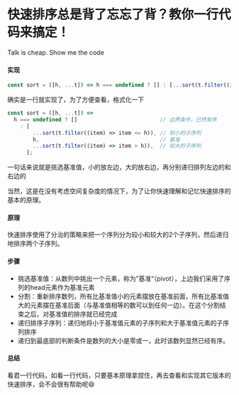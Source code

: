 # 快速排序总是背了忘忘了背？教你一行代码来搞定！

Talk is cheap. Show me the code
#### 实现
```js
const sort = ([h, ...t]) => h === undefined ? [] : [...sort(t.filter((item) => item <= h)), h, ...sort(t.filter((item) => item > h))];
```
确实是一行就实现了，为了方便查看，格式化一下

```js
const sort = ([h, ...t]) =>
  h === undefined ? []                          // 边界条件，已然有序
    : [
        ...sort(t.filter((item) => item <= h)), // 较小的子序列
        h,                                      // 基准
        ...sort(t.filter((item) => item > h)),  // 较大的子序列
      ];
```

一句话来说就是挑选基准值，小的放左边，大的放右边，再分别递归排列左边的和右边的

当然，这是在没有考虑空间复杂度的情况下，为了让你快速理解和记忆快速排序的基本的原理。

#### 原理

快速排序使用了分治的策略来把一个序列分为较小和较大的2个子序列，然后递归地排序两个子序列。

#### 步骤

- 挑选基准值：从数列中挑出一个元素，称为”基准“（pivot），上边我们采用了序列的head元素作为基准元素
- 分割：重新排序数列，所有比基准值小的元素摆放在基准前面，所有比基准值大的元素摆在基准后面（与基准值相等的数可以到任何一边）。在这个分割结束之后，对基准值的排序就已经完成
- 递归排序子序列：递归地将小于基准值元素的子序列和大于基准值元素的子序列排序
- 递归到最底部的判断条件是数列的大小是零或一，此时该数列显然已经有序。

#### 总结

看君一行代码，如看一行代码，只要基本原理拿捏住，再去查看和实现其它版本的快速排序，会不会很有帮助呢😄